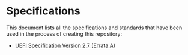 # Specifications

This document lists all the specifications and standards that have been used in the process of creating this repository:

- [UEFI Specification Version 2.7 (Errata A)](http://www.uefi.org/sites/default/files/resources/UEFI%20Spec%202_7_A%20Sept%206.pdf)
